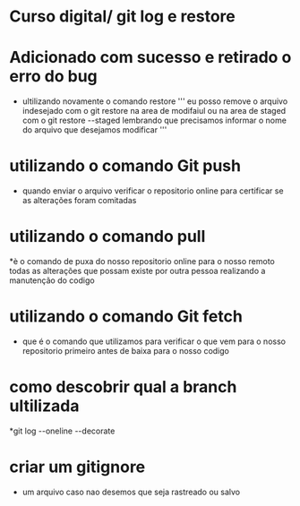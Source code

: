 # Curso digital/ git log e restore

# Adicionado com sucesso e retirado o erro do bug 

* ultilizando novamente o comando restore 
''' eu posso remove o arquivo indesejado com o git restore na area de modifaiul ou na area de staged com o git restore --staged lembrando que 
precisamos informar o nome do arquivo que desejamos modificar '''

# utilizando o comando Git push 
* quando enviar o arquivo verificar o repositorio online para certificar se as alterações foram comitadas
# utilizando o comando pull
*è o comando de puxa do nosso repositorio online para o nosso remoto todas as alterações que possam existe por outra pessoa realizando a manutenção do codigo
# utilizando o comando Git fetch 
* que é o comando que utilizamos para verificar o que vem para o nosso repositorio primeiro antes de baixa para o nosso codigo

# como descobrir qual a branch ultilizada
*git log --oneline --decorate
# criar um gitignore
* um arquivo caso nao desemos que seja rastreado ou salvo 